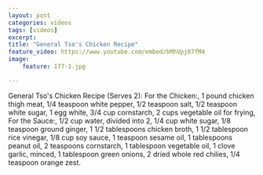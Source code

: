```yaml
---
layout: post
categories: videos
tags: [videos]
excerpt: 
title: "General Tso's Chicken Recipe"
feature_video: https://www.youtube.com/embed/bMhVpj87fM4
image:
    feature: 177-1.jpg

---
```


General Tso's Chicken Recipe (Serves 2): For the Chicken:, 1 pound chicken thigh meat, 1/4 teaspoon white pepper, 1/2 teaspoon salt, 1/2 teaspoon white sugar, 1 egg white, 3/4 cup cornstarch, 2 cups vegetable oil for frying, For the Sauce:, 1/2 cup water, divided into 2, 1/4 cup white sugar, 1/8 teaspoon ground ginger, 1 1/2 tablespoons chicken broth, 1 1/2 tablespoon rice vinegar, 1/8 cup soy sauce, 1 teaspoon sesame oil, 1 tablespoons peanut oil, 2 teaspoons cornstarch, 1 tablespoon vegetable oil, 1 clove garlic, minced, 1 tablespoon green onions, 2 dried whole red chilies, 1/4 teaspoon orange zest.
